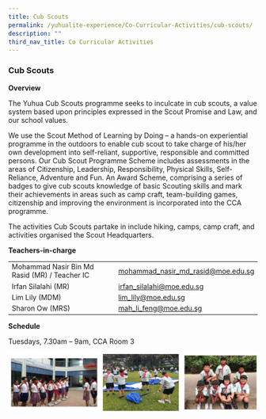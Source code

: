 ```yaml
---
title: Cub Scouts
permalink: /yuhualite-experience/Co-Curricular-Activities/cub-scouts/
description: ""
third_nav_title: Co Curricular Activities
---
```

### Cub Scouts

**Overview**

The Yuhua Cub Scouts programme seeks to inculcate in cub scouts, a value system based upon principles expressed in the Scout Promise and Law, and our school values.

We use the Scout Method of Learning by Doing – a hands-on experiential programme in the outdoors to enable cub scout to take charge of his/her own development into self-reliant, supportive, responsible and committed persons. Our Cub Scout Programme Scheme includes assessments in the areas of Citizenship, Leadership, Responsibility, Physical Skills, Self-Reliance, Adventure and Fun. An Award Scheme, comprising a series of badges to give cub scouts knowledge of basic Scouting skills and mark their achievements in areas such as camp craft, team-building games, citizenship and improving the environment is incorporated into the CCA programme.

The activities Cub Scouts partake in include hiking, camps, camp craft, and activities organised the Scout Headquarters.

**Teachers-in-charge**

|  |  |
|---|---|
| Mohammad Nasir Bin Md Rasid (MR) / Teacher IC | mohammad_nasir_md_rasid@moe.edu.sg |
| Irfan Silalahi (MR) | irfan_silalahi@moe.edu.sg |
| Lim Lily (MDM) | lim_lily@moe.edu.sg |
| Sharon Ow (MRS) | mah_li_feng@moe.edu.sg |

**Schedule**

Tuesdays, 7.30am – 9am, CCA Room 3

![](/images/cca7.png)
